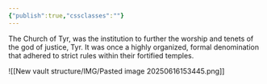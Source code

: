```yaml
---
{"publish":true,"cssclasses":""}
---
```


The Church of Tyr, was the institution to further the worship and tenets of the god of justice, Tyr. It was once a highly organized, formal denomination that adhered to strict rules within their fortified temples.

![[New vault structure/IMG/Pasted image 20250616153445.png]]